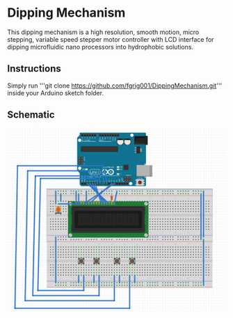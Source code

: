 Dipping Mechanism
=================
This dipping mechanism is a high resolution, smooth motion, micro stepping, variable speed stepper motor controller with LCD interface for dipping microfluidic nano processors into hydrophobic solutions.

Instructions
-------------
Simply run '''git clone https://github.com/fgrig001/DippingMechanism.git''' inside your Arduino sketch folder.

Schematic
----------
![schematic](/images/Schematic.png)
  

